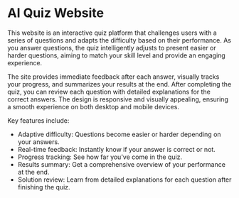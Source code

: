 # AI Quiz Website

This website is an interactive quiz platform that challenges users with a series of questions and adapts the difficulty based on their performance. As you answer questions, the quiz intelligently adjusts to present easier or harder questions, aiming to match your skill level and provide an engaging experience.

The site provides immediate feedback after each answer, visually tracks your progress, and summarizes your results at the end. After completing the quiz, you can review each question with detailed explanations for the correct answers. The design is responsive and visually appealing, ensuring a smooth experience on both desktop and mobile devices.

Key features include:
- Adaptive difficulty: Questions become easier or harder depending on your answers.
- Real-time feedback: Instantly know if your answer is correct or not.
- Progress tracking: See how far you've come in the quiz.
- Results summary: Get a comprehensive overview of your performance at the end.
- Solution review: Learn from detailed explanations for each question after finishing the quiz.

